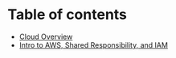 # Table of contents

* [Cloud Overview](README.md)
* [Intro to AWS, Shared Responsibility, and IAM](intro-to-aws-shared-responsibility-and-iam.md)
